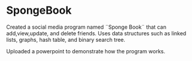# SpongeBook
Created a social media program named ¨Sponge Book¨ that can add,view,update, and delete friends. Uses data structures such as linked lists, graphs, hash table, and binary search tree.

Uploaded a powerpoint to demonstrate how the program works.

